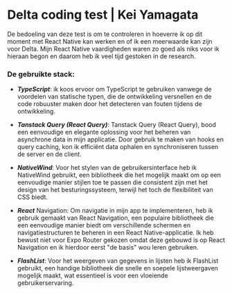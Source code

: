 # Delta coding test | Kei Yamagata

De bedoeling van deze test is om te controleren in hoeverre ik op dit moment met React Native kan werken en of ik een meerwaarde kan zijn voor Delta. Mijn React Native vaardigheden waren zo goed als niks voor ik hieraan begon en daarom heb ik veel tijd gestoken in de research.

### De gebruikte stack:

- **_TypeScript_**: ik koos ervoor om TypeScript te gebruiken vanwege de voordelen van statische typen, die de ontwikkeling versnellen en de code robuuster maken door het detecteren van fouten tijdens de ontwikkeling.

- **_Tanstack Query (React Query)_**: Tanstack Query (React Query), bood een eenvoudige en elegante oplossing voor het beheren van asynchrone data in mijn applicatie. Door gebruik te maken van hooks en query caching, kon ik efficiënt data ophalen en synchroniseren tussen de server en de client.

- **_NativeWind_**: Voor het stylen van de gebruikersinterface heb ik NativeWind gebruikt, een bibliotheek die het mogelijk maakt om op een eenvoudige manier stijlen toe te passen die consistent zijn met het design van het besturingssysteem, terwijl het toch de flexibiliteit van CSS biedt.

- **_React_** Navigation: Om navigatie in mijn app te implementeren, heb ik gebruik gemaakt van React Navigation, een populaire bibliotheek die een eenvoudige manier biedt om verschillende schermen en navigatiestructuren te beheren in een React Native-applicatie. Ik heb bewust niet voor Expo Router gekozen omdat deze gebouwd is op React Navigation en ik hierdoor eerst "de basis" wou leren gebruiken.

- **_FlashList_**: Voor het weergeven van gegevens in lijsten heb ik FlashList gebruikt, een handige bibliotheek die snelle en soepele lijstweergaven mogelijk maakt, wat essentieel is voor een vloeiende gebruikerservaring.
